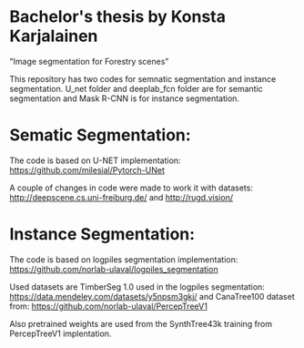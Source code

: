 # Bachelor's thesis by Konsta Karjalainen
"Image segmentation for Forestry scenes"

This repository has two codes for semnatic segmentation and instance segmentation. U_net folder and deeplab_fcn folder are for semantic segmentation and Mask R-CNN is for instance segmentation.

# Sematic Segmentation:
The code is based on U-NET implementation: https://github.com/milesial/Pytorch-UNet

A couple of changes in code were made to work it with datasets: http://deepscene.cs.uni-freiburg.de/ and http://rugd.vision/

# Instance Segmentation:
The code is based on logpiles segmentation implementation: https://github.com/norlab-ulaval/logpiles_segmentation

Used datasets are TimberSeg 1.0 used in the logpiles segmentation: https://data.mendeley.com/datasets/y5npsm3gkj/ and CanaTree100 dataset from: https://github.com/norlab-ulaval/PercepTreeV1

Also pretrained weights are used from the SynthTree43k training from PercepTreeV1 implentation.
